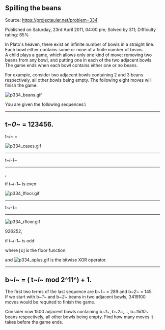 Spilling the beans
------------------

Source: https://projecteuler.net/problem=334

Published on Saturday, 23rd April 2011, 04:00 pm; Solved by 311;
Difficulty rating: 65%

In Plato's heaven, there exist an infinite number of bowls in a straight
line.\
 Each bowl either contains some or none of a finite number of beans.\
 A child plays a game, which allows only one kind of move: removing two
beans from any bowl, and putting one in each of the two adjacent bowls.\
 The game ends when each bowl contains either one or no beans.

For example, consider two adjacent bowls containing 2 and 3 beans
respectively, all other bowls being empty. The following eight moves
will finish the game:

![p334\_beans.gif](project/images/p334_beans.gif)

You are given the following sequences:\

  ------------------
  t~*0*~ = 123456.
  ------------------

t~*i*~ =

![p334\_cases.gif](project/images/p334_cases.gif)

  ---------- ---
  t~*i-1*~
  ---------- ---

,

if t~*i-1*~ is even

![p334\_lfloor.gif](project/images/p334_lfloor.gif)

  ---------- ---
  t~*i-1*~
  ---------- ---

![p334\_rfloor.gif](project/images/p334_rfloor.gif)

926252,

if t~*i-1*~ is odd

where ⌊x⌋ is the floor function

and ![p334\_oplus.gif](project/images/p334_oplus.gif) is the bitwise XOR
operator.

  -----------------------------------
  b~*i*~ = ( t~*i*~ mod 2^11^) + 1.
  -----------------------------------

The first two terms of the last sequence are b~*1*~ = 289 and b~*2*~ =
145.\
 If we start with b~*1*~ and b~*2*~ beans in two adjacent bowls, 3419100
moves would be required to finish the game.

Consider now 1500 adjacent bowls containing b~*1*~, b~*2*~,...,
b~*1500*~ beans respectively, all other bowls being empty. Find how many
moves it takes before the game ends.
